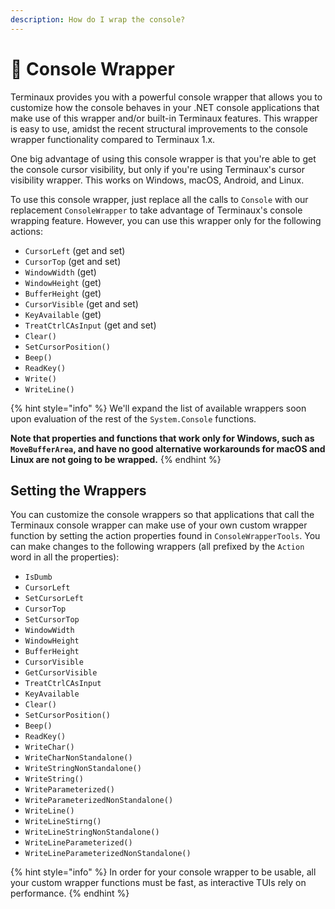 ```yaml
---
description: How do I wrap the console?
---
```


# 🔌 Console Wrapper

Terminaux provides you with a powerful console wrapper that allows you to customize how the console behaves in your .NET console applications that make use of this wrapper and/or built-in Terminaux features. This wrapper is easy to use, amidst the recent structural improvements to the console wrapper functionality compared to Terminaux 1.x.

One big advantage of using this console wrapper is that you're able to get the console cursor visibility, but only if you're using Terminaux's cursor visibility wrapper. This works on Windows, macOS, Android, and Linux.

To use this console wrapper, just replace all the calls to `Console` with our replacement `ConsoleWrapper` to take advantage of Terminaux's console wrapping feature. However, you can use this wrapper only for the following actions:

* `CursorLeft` (get and set)
* `CursorTop` (get and set)
* `WindowWidth` (get)
* `WindowHeight` (get)
* `BufferHeight` (get)
* `CursorVisible` (get and set)
* `KeyAvailable` (get)
* `TreatCtrlCAsInput` (get and set)
* `Clear()`
* `SetCursorPosition()`
* `Beep()`
* `ReadKey()`
* `Write()`
* `WriteLine()`

{% hint style="info" %}
We'll expand the list of available wrappers soon upon evaluation of the rest of the `System.Console` functions.

**Note that properties and functions that work only for Windows, such as `MoveBufferArea`, and have no good alternative workarounds for macOS and Linux are not going to be wrapped.**
{% endhint %}

## Setting the Wrappers

You can customize the console wrappers so that applications that call the Terminaux console wrapper can make use of your own custom wrapper function by setting the action properties found in `ConsoleWrapperTools`. You can make changes to the following wrappers (all prefixed by the `Action` word in all the properties):

* `IsDumb`
* `CursorLeft`
* `SetCursorLeft`
* `CursorTop`
* `SetCursorTop`
* `WindowWidth`
* `WindowHeight`
* `BufferHeight`
* `CursorVisible`
* `GetCursorVisible`
* `TreatCtrlCAsInput`
* `KeyAvailable`
* `Clear()`
* `SetCursorPosition()`
* `Beep()`
* `ReadKey()`
* `WriteChar()`
* `WriteCharNonStandalone()`
* `WriteStringNonStandalone()`
* `WriteString()`
* `WriteParameterized()`
* `WriteParameterizedNonStandalone()`
* `WriteLine()`
* `WriteLineStirng()`
* `WriteLineStringNonStandalone()`
* `WriteLineParameterized()`
* `WriteLineParameterizedNonStandalone()`

{% hint style="info" %}
In order for your console wrapper to be usable, all your custom wrapper functions must be fast, as interactive TUIs rely on performance.
{% endhint %}
